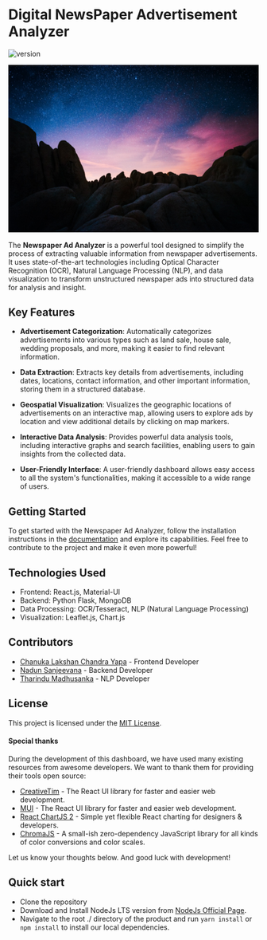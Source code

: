 # Digital NewsPaper Advertisement Analyzer

![version](https://img.shields.io/badge/version-1.0-blue.svg) 


![Image](src/assets/images/bg-sign-in-basic.jpeg)

The **Newspaper Ad Analyzer** is a powerful tool designed to simplify the process of extracting valuable information from newspaper advertisements. It uses state-of-the-art technologies including Optical Character Recognition (OCR), Natural Language Processing (NLP), and data visualization to transform unstructured newspaper ads into structured data for analysis and insight.

## Key Features

- **Advertisement Categorization**: Automatically categorizes advertisements into various types such as land sale, house sale, wedding proposals, and more, making it easier to find relevant information.

- **Data Extraction**: Extracts key details from advertisements, including dates, locations, contact information, and other important information, storing them in a structured database.

- **Geospatial Visualization**: Visualizes the geographic locations of advertisements on an interactive map, allowing users to explore ads by location and view additional details by clicking on map markers.

- **Interactive Data Analysis**: Provides powerful data analysis tools, including interactive graphs and search facilities, enabling users to gain insights from the collected data.

- **User-Friendly Interface**: A user-friendly dashboard allows easy access to all the system's functionalities, making it accessible to a wide range of users.

## Getting Started

To get started with the Newspaper Ad Analyzer, follow the installation instructions in the [documentation](link-to-documentation) and explore its capabilities. Feel free to contribute to the project and make it even more powerful!

## Technologies Used

- Frontend: React.js, Material-UI
- Backend: Python Flask, MongoDB
- Data Processing: OCR/Tesseract, NLP (Natural Language Processing)
- Visualization: Leaflet.js, Chart.js

## Contributors

- [Chanuka Lakshan Chandra Yapa](https://github.com/Chanuka-ChandraYapa) - Frontend Developer
- [Nadun Sanjeevana](https://github.com/NadunSanjeevana) - Backend Developer
- [Tharindu Madhusanka](link-to-contributor2-profile) - NLP Developer

## License

This project is licensed under the [MIT License](LICENSE.md).

#### Special thanks

During the development of this dashboard, we have used many existing resources from awesome developers. We want to thank them for providing their tools open source:

- [CreativeTim](https://www.creative-tim.com) - The React UI library for faster and easier web development.
- [MUI](https://mui.com/) - The React UI library for faster and easier web development.
- [React ChartJS 2](http://reactchartjs.github.io/react-chartjs-2/#/) - Simple yet flexible React charting for designers & developers.
- [ChromaJS](https://gka.github.io/chroma.js/) - A small-ish zero-dependency JavaScript library for all kinds of color conversions and color scales.

Let us know your thoughts below. And good luck with development!

## Quick start


- Clone the repository
- Download and Install NodeJs LTS version from [NodeJs Official Page](https://nodejs.org/en/download/).
- Navigate to the root ./ directory of the product and run `yarn install` or `npm install` to install our local dependencies.
